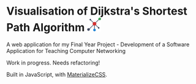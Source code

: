 # Visualisation of Dijkstra's Shortest Path Algorithm  <img src="./logo.svg" height="36">

A web application for my Final Year Project - Development of a Software Application for Teaching Computer Networking

Work in progress. Needs refactoring!

Built in JavaScript, with [MaterializeCSS](https://materializecss.com/).
